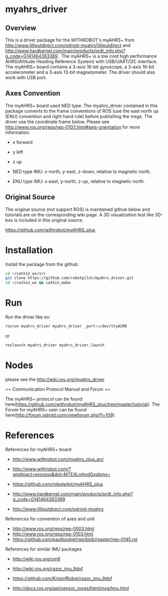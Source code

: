 # myahrs_driver

## Overview

This is a driver package for the WITHROBOT's myAHRS+ from http://www.lilliputdirect.com/odroid-myahrs|lilliputdirect and http://www.hardkernel.com/main/products/prdt_info.php?g_code=G141464363369 . The myAHRS+ is a low cost high performance AHRS(Attitude Heading Reference System) with USB/UART/I2C interface. The myAHRS+ board contains a 3-axis 16-bit gyroscope, a 3-axis 16-bit accelerometer and a 3-axis 13-bit magnetometer. The driver should also work with USB port.

## Axes Convention

The myAHRS+ board used NED type. The myahrs_driver contained in this package converts to the frame conventions of ROS (use the east north up (ENU) convention and right hand rule) before publishing the msgs. The driver use the coordinate frame below. Please see http://www.ros.org/reps/rep-0103.html#axis-orientation for more information.

 * x forward
 * y left
 * z up


 * NED type IMU: x-north, y-east, z-down, relative to magnetic north.
 * ENU type IMU: x-east, y-north, z-up, relative to magnetic north.

## Original Source

The original source (not support ROS) is maintained github below and tutorials are on the corresponding wiki page. A 3D visualization test like 3D-box is included in this original source.

https://github.com/withrobot/myAHRS_plus

# Installation

Install the package from the github:

```sh
cd ~/catkin_ws/src
git clone https://github.com/robotpilot/myahrs_driver.git
cd ~/catkin_ws && catkin_make
```

# Run

Run the driver like so:

```sh
rosrun myahrs_driver myahrs_driver _port:=/dev/ttyACM0
```

or

```sh
roslaunch myahrs_driver myahrs_driver.launch
```

# Nodes

please see the http://wiki.ros.org/myahrs_driver


== Communication Protocol Manual and Forum ==

The myAHRS+ protocol can be found here(https://github.com/withrobot/myAHRS_plus/tree/master/tutorial). The Forum for myAHRS+ user can be found here(http://forum.odroid.com/viewforum.php?f=109).


# References

References for myAHRS+ board

* http://www.withrobot.com/myahrs_plus_en/
* http://www.withrobot.com/?wpdmact=process&did=MTE4LmhvdGxpbms=
* https://github.com/robotpilot/myAHRS_plus

* http://www.hardkernel.com/main/products/prdt_info.php?g_code=G141464363369
* http://www.lilliputdirect.com/odroid-myahrs

References for convention of axes and unit

* http://www.ros.org/reps/rep-0003.html
* http://www.ros.org/reps/rep-0103.html
* https://github.com/paulbovbel/rep/blob/master/rep-0145.rst

References for similar IMU packages

* http://wiki.ros.org/um6
* http://wiki.ros.org/razor_imu_9dof
* https://github.com/KristofRobot/razor_imu_9dof

* http://docs.ros.org/api/sensor_msgs/html/msg/Imu.html

